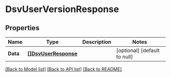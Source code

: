 # DsvUserVersionResponse

## Properties
Name | Type | Description | Notes
------------ | ------------- | ------------- | -------------
**Data** | [**[]DsvUserResponse**](UserResponse.md) |  | [optional] [default to null]

[[Back to Model list]](../README.md#documentation-for-models) [[Back to API list]](../README.md#documentation-for-api-endpoints) [[Back to README]](../README.md)


